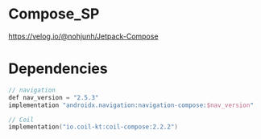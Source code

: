 # Compose_SP

https://velog.io/@nohjunh/Jetpack-Compose

# Dependencies
```kotlin
// navigation
def nav_version = "2.5.3"
implementation "androidx.navigation:navigation-compose:$nav_version"

// Coil
implementation("io.coil-kt:coil-compose:2.2.2")
 ```
